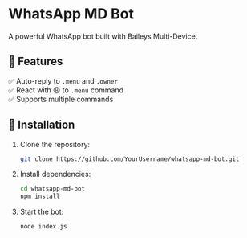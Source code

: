 # WhatsApp MD Bot  
A powerful WhatsApp bot built with Baileys Multi-Device.  

## 📜 Features  
✅ Auto-reply to `.menu` and `.owner`  
✅ React with 😩 to `.menu` command  
✅ Supports multiple commands  

## 🚀 Installation  
1. Clone the repository:  
   ```bash
   git clone https://github.com/YourUsername/whatsapp-md-bot.git
   ```
2. Install dependencies:  
   ```bash
   cd whatsapp-md-bot  
   npm install  
   ```
3. Start the bot:  
   ```bash
   node index.js  
   ```
